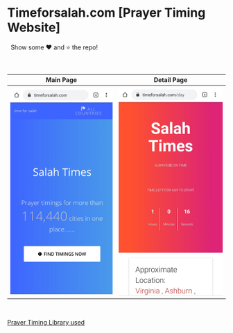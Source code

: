 # Timeforsalah.com [Prayer Timing Website]

&nbsp;&nbsp;Show some ❤️ and ⭐ the repo! 
<br />
<br />
<br />

Main Page               |  Detail Page               
:-------------------------:|:-------------------------:
![](https://github.com/AbdulMalikDev/TimeForSalahWebsite/blob/master/1.jpg?raw=true)|![](https://github.com/AbdulMalikDev/TimeForSalahWebsite/blob/master/2.jpg?raw=true)|![]

<br/>

[Prayer Timing Library used](https://github.com/batoulapps/adhan-js)
